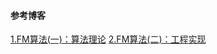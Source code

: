 #### 参考博客
[1.FM算法(一)：算法理论](https://blog.csdn.net/DellTower/article/details/82219676)
[2.FM算法(二)：工程实现](https://www.cnblogs.com/AndyJee/p/8032553.html)
